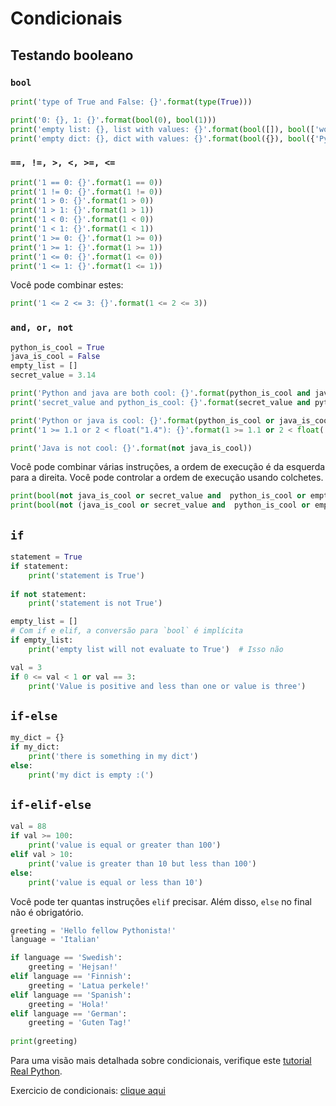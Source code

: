 # Condicionais

## Testando booleano

### `bool`


```python
print('type of True and False: {}'.format(type(True)))
```


```python
print('0: {}, 1: {}'.format(bool(0), bool(1)))
print('empty list: {}, list with values: {}'.format(bool([]), bool(['woop'])))
print('empty dict: {}, dict with values: {}'.format(bool({}), bool({'Python': 'cool'})))
```

### `==, !=, >, <, >=, <=`


```python
print('1 == 0: {}'.format(1 == 0))
print('1 != 0: {}'.format(1 != 0))
print('1 > 0: {}'.format(1 > 0))
print('1 > 1: {}'.format(1 > 1))
print('1 < 0: {}'.format(1 < 0))
print('1 < 1: {}'.format(1 < 1))
print('1 >= 0: {}'.format(1 >= 0))
print('1 >= 1: {}'.format(1 >= 1))
print('1 <= 0: {}'.format(1 <= 0))
print('1 <= 1: {}'.format(1 <= 1))
```

Você pode combinar estes:


```python
print('1 <= 2 <= 3: {}'.format(1 <= 2 <= 3))
```

### `and, or, not`


```python
python_is_cool = True
java_is_cool = False
empty_list = []
secret_value = 3.14
```


```python
print('Python and java are both cool: {}'.format(python_is_cool and java_is_cool))
print('secret_value and python_is_cool: {}'.format(secret_value and python_is_cool))
```


```python
print('Python or java is cool: {}'.format(python_is_cool or java_is_cool))
print('1 >= 1.1 or 2 < float("1.4"): {}'.format(1 >= 1.1 or 2 < float('1.4')))
```


```python
print('Java is not cool: {}'.format(not java_is_cool))
```

Você pode combinar várias instruções, a ordem de execução é da esquerda para a direita. Você pode controlar a ordem de execução usando colchetes.


```python
print(bool(not java_is_cool or secret_value and  python_is_cool or empty_list))
print(bool(not (java_is_cool or secret_value and  python_is_cool or empty_list)))
```

## `if`


```python
statement = True
if statement:
    print('statement is True')
    
if not statement:
    print('statement is not True')
```


```python
empty_list = []
# Com if e elif, a conversão para `bool` é implícita
if empty_list:
    print('empty list will not evaluate to True')  # Isso não 
```


```python
val = 3
if 0 <= val < 1 or val == 3:
    print('Value is positive and less than one or value is three')
```

## `if-else`


```python
my_dict = {}
if my_dict:
    print('there is something in my dict')
else:
    print('my dict is empty :(')
```

## `if-elif-else`


```python
val = 88
if val >= 100:
    print('value is equal or greater than 100')
elif val > 10:
    print('value is greater than 10 but less than 100')
else:
    print('value is equal or less than 10')
```

Você pode ter quantas instruções `elif` precisar. Além disso, `else` no final não é obrigatório.


```python
greeting = 'Hello fellow Pythonista!'
language = 'Italian'

if language == 'Swedish':
    greeting = 'Hejsan!'
elif language == 'Finnish':
    greeting = 'Latua perkele!'
elif language == 'Spanish':
    greeting = 'Hola!'
elif language == 'German':
    greeting = 'Guten Tag!'
    
print(greeting)
```

Para uma visão mais detalhada sobre condicionais, verifique este [tutorial Real Python](https://realpython.com/python-conditional-statements/).


Exercicio de condicionais: [clique aqui](../../03-Exercicios/01-python-basic/01-condicionais.md)
